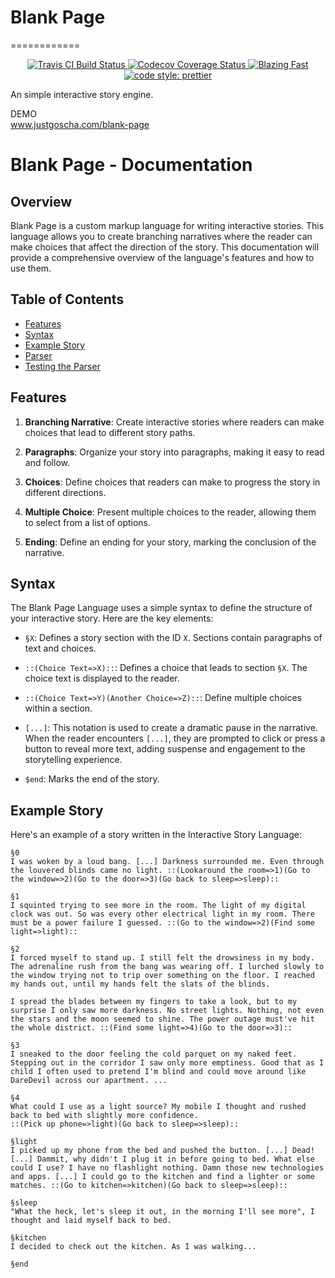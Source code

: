 # Blank Page
============
<p align="center">
  <a href="https://travis-ci.com/JustGoscha/blank-page">
    <img alt="Travis CI Build Status" src="https://travis-ci.com/JustGoscha/blank-page.svg?branch=master">
  </a>
  <a href="https://codecov.io/gh/JustGoscha/blank-page">
    <img alt="Codecov Coverage Status" src="https://img.shields.io/codecov/c/github/JustGoscha/blank-page.svg?style=flat-square">
  </a>
  <a href="https://twitter.com/acdlite/status/974390255393505280">
    <img alt="Blazing Fast" src="https://img.shields.io/badge/speed-blazing%20%F0%9F%94%A5-brightgreen.svg?style=flat-square">
  </a>
  <a href="#badge">
    <img alt="code style: prettier" src="https://img.shields.io/badge/code_style-prettier-ff69b4.svg?style=flat-square">
  </a>
</p>

An simple interactive story engine.

DEMO<br>
www.justgoscha.com/blank-page

# Blank Page - Documentation

## Overview

Blank Page is a custom markup language for writing interactive stories. This language allows you to create branching narratives where the reader can make choices that affect the direction of the story. This documentation will provide a comprehensive overview of the language's features and how to use them.

## Table of Contents

- [Features](#features)
- [Syntax](#syntax)
- [Example Story](#example-story)
- [Parser](#parser)
- [Testing the Parser](#testing-the-parser)

## Features

1. **Branching Narrative**: Create interactive stories where readers can make choices that lead to different story paths.

2. **Paragraphs**: Organize your story into paragraphs, making it easy to read and follow.

3. **Choices**: Define choices that readers can make to progress the story in different directions.

4. **Multiple Choice**: Present multiple choices to the reader, allowing them to select from a list of options.

5. **Ending**: Define an ending for your story, marking the conclusion of the narrative.

## Syntax

The Blank Page Language uses a simple syntax to define the structure of your interactive story. Here are the key elements:

- `§X`: Defines a story section with the ID `X`. Sections contain paragraphs of text and choices.

- `::(Choice Text=>X)::`: Defines a choice that leads to section `§X`. The choice text is displayed to the reader.

- `::(Choice Text=>Y)(Another Choice=>Z)::`: Define multiple choices within a section.

- `[...]`: This notation is used to create a dramatic pause in the narrative. When the reader encounters `[...]`, they are prompted to click or press a button to reveal more text, adding suspense and engagement to the storytelling experience.

- `$end`: Marks the end of the story.

## Example Story

Here's an example of a story written in the Interactive Story Language:

```example.story
§0
I was woken by a loud bang. [...] Darkness surrounded me. Even through the louvered blinds came no light. ::(Lookaround the room=>1)(Go to the window=>2)(Go to the door=>3)(Go back to sleep=>sleep)::

§1
I squinted trying to see more in the room. The light of my digital clock was out. So was every other electrical light in my room. There must be a power failure I guessed. ::(Go to the window=>2)(Find some light=>light)::

§2 
I forced myself to stand up. I still felt the drowsiness in my body. The adrenaline rush from the bang was wearing off. I lurched slowly to the window trying not to trip over something on the floor. I reached my hands out, until my hands felt the slats of the blinds.

I spread the blades between my fingers to take a look, but to my surprise I only saw more darkness. No street lights. Nothing, not even the stars and the moon seemed to shine. The power outage must've hit the whole district. ::(Find some light=>4)(Go to the door=>3)::

§3 
I sneaked to the door feeling the cold parquet on my naked feet. Stepping out in the corridor I saw only more emptiness. Good that as I child I often used to pretend I'm blind and could move around like DareDevil across our apartment. ...

§4 
What could I use as a light source? My mobile I thought and rushed back to bed with slightly more confidence. 
::(Pick up phone=>light)(Go back to sleep=>sleep)::

§light
I picked up my phone from the bed and pushed the button. [...] Dead! [...] Dammit, why didn't I plug it in before going to bed. What else could I use? I have no flashlight nothing. Damn those new technologies and apps. [...] I could go to the kitchen and find a lighter or some matches. ::(Go to kitchen=>kitchen)(Go back to sleep=>sleep)::

§sleep
"What the heck, let's sleep it out, in the morning I'll see more", I thought and laid myself back to bed.

§kitchen
I decided to check out the kitchen. As I was walking...

§end
```
